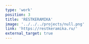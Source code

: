 ```yaml
---
type: 'work'
position: 3
title: 'RESTKERAMIKA'
image: '../../../projects/null.png'
link: 'https://restkeramika.ru/'
external_target: true
---
```

